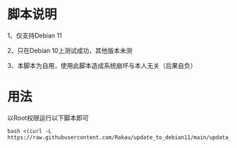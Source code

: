 # 脚本说明
1、仅支持Debian 11

2、只在Debian 10上测试成功，其他版本未测

3、本脚本为自用，使用此脚本造成系统崩坏与本人无关（后果自负）

# 用法
以Root权限运行以下脚本即可

```
bash <(curl -L https://raw.githubusercontent.com/Rakau/update_to_debian11/main/updata_to_debian11.sh)
```
